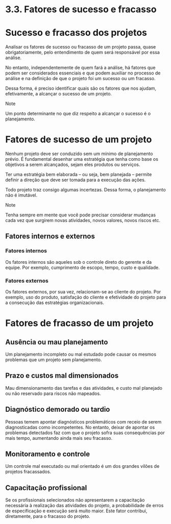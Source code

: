 # 3.3. Fatores de sucesso e fracasso

# Sucesso e fracasso dos projetos

Analisar os fatores de sucesso ou fracasso de um projeto passa, quase obrigatoriamente, pelo entendimento de quem será responsável por essa análise.

No entanto, independentemente de quem fará a análise, há fatores que podem ser considerados essenciais e que podem auxiliar no processo de análise e na definição de que o projeto foi um sucesso ou um fracasso.

Dessa forma, é preciso identificar quais são os fatores que nos ajudam, efetivamente, a alcançar o sucesso de um projeto.

> [!NOTE]
> Um ponto determinante no que diz respeito a alcançar o sucesso é o planejamento.


# Fatores de sucesso de um projeto

Nenhum projeto deve ser conduzido sem um mínimo de planejamento prévio. É fundamental desenhar uma estratégia que tenha como base os objetivos a serem alcançados, sejam eles produtos ou serviços.

Ter uma estratégia bem elaborada – ou seja, bem planejada – permite definir a direção que deve ser tomada para a execução das ações.

Todo projeto traz consigo algumas incertezas. Dessa forma, o planejamento não é imutável.

> [!NOTE]
> Tenha sempre em mente que você pode precisar considerar mudanças cada vez que surgirem novas atividades, novos valores, novos riscos etc.

## Fatores internos e externos

### Fatores internos

Os fatores internos são aqueles sob o controle direto do gerente e da equipe. Por exemplo, cumprimento de escopo, tempo, custo e qualidade.

### Fatores externos

Os fatores externos, por sua vez, relacionam-se ao cliente do projeto. Por exemplo, uso do produto, satisfação do cliente e efetividade do projeto para a consecução das estratégias organizacionais.

# Fatores de fracasso de um projeto

## Ausência ou mau planejamento

Um planejamento incompleto ou mal estudado pode causar os mesmos problemas que um projeto sem planejamento.

## **Prazo e custos mal dimensionados**

Mau dimensionamento das tarefas e das atividades, e custo mal planejado ou não reservado para riscos não mapeados.

## Diagnóstico demorado ou tardio

Pessoas temem apontar diagnósticos problemáticos com receio de serem diagnosticadas como incompetentes. No entanto, deixar de apontar os problemas detectados faz com que o projeto sofra suas consequências por mais tempo, aumentando ainda mais seu fracasso.

## Monitoramento e controle

Um controle mal executado ou mal orientado é um dos grandes vilões de projetos fracassados.

## Capacitação profissional

Se os profissionais selecionados não apresentarem a capacitação necessária à realização das atividades do projeto, a probabilidade de erros de especificação e execução será muito maior. Este fator contribui, diretamente, para o fracasso do projeto.
